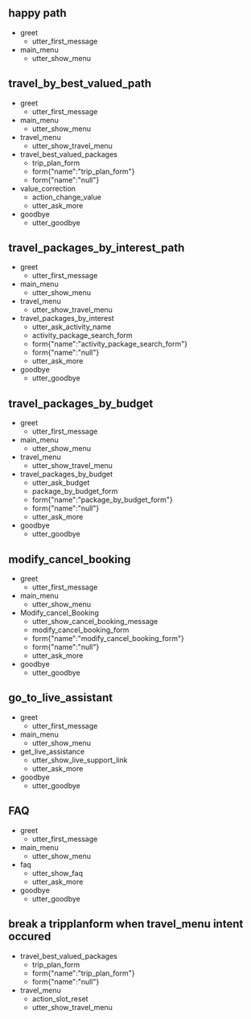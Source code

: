 ## happy path
* greet
  - utter_first_message
* main_menu
  - utter_show_menu
  
## travel_by_best_valued_path
* greet
  - utter_first_message
* main_menu
  - utter_show_menu
* travel_menu
  - utter_show_travel_menu
* travel_best_valued_packages
  - trip_plan_form
  - form{"name":"trip_plan_form"}
  - form{"name":"null"}
* value_correction
  - action_change_value
  - utter_ask_more
* goodbye
  - utter_goodbye
  
## travel_packages_by_interest_path
* greet
  - utter_first_message
* main_menu
  - utter_show_menu
* travel_menu
  - utter_show_travel_menu
* travel_packages_by_interest
  - utter_ask_activity_name
  - activity_package_search_form
  - form{"name":"activity_package_search_form"}
  - form{"name":"null"}
  - utter_ask_more
* goodbye
  - utter_goodbye

## travel_packages_by_budget
* greet
  - utter_first_message
* main_menu
  - utter_show_menu
* travel_menu
  - utter_show_travel_menu
* travel_packages_by_budget
  - utter_ask_budget
  - package_by_budget_form
  - form{"name":"package_by_budget_form"}
  - form{"name":"null"}
  - utter_ask_more
* goodbye
  - utter_goodbye
  
## modify_cancel_booking
* greet
  - utter_first_message
* main_menu
  - utter_show_menu
* Modify_cancel_Booking
  - utter_show_cancel_booking_message
  - modify_cancel_booking_form
  - form{"name":"modify_cancel_booking_form"}
  - form{"name":"null"}
  - utter_ask_more
* goodbye
  - utter_goodbye

## go_to_live_assistant
* greet
  - utter_first_message
* main_menu
  - utter_show_menu
* get_live_assistance
  - utter_show_live_support_link
  - utter_ask_more
* goodbye
  - utter_goodbye
  
## FAQ
* greet
  - utter_first_message
* main_menu
  - utter_show_menu
* faq
  - utter_show_faq
  - utter_ask_more
* goodbye
  - utter_goodbye
  
## break a tripplanform when travel_menu intent occured
* travel_best_valued_packages
  - trip_plan_form
  - form{"name":"trip_plan_form"}
  - form{"name":"null"}
* travel_menu
  - action_slot_reset
  - utter_show_travel_menu

